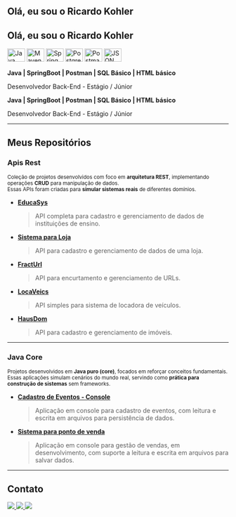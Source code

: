 ## Olá, eu sou o Ricardo Kohler  

## Olá, eu sou o Ricardo Kohler  

<img alt="Java" height="30" width="40" src="https://cdn.jsdelivr.net/gh/devicons/devicon@latest/icons/java/java-original.svg" /> 
<img alt="Maven" height="30" width="40" src="https://cdn.jsdelivr.net/gh/devicons/devicon@latest/icons/maven/maven-plain.svg" /> 
<img alt="Spring" height="30" width="40" src="https://cdn.jsdelivr.net/gh/devicons/devicon@latest/icons/spring/spring-original.svg" /> 
<img alt="PostgreSQL" height="30" width="40" src="https://cdn.jsdelivr.net/gh/devicons/devicon@latest/icons/postgresql/postgresql-original-wordmark.svg" /> 
<img alt="Postman" height="30" width="40" src="https://cdn.jsdelivr.net/gh/devicons/devicon@latest/icons/postman/postman-original.svg" /> 
<img alt="JSON" height="30" width="40" src="https://cdn.jsdelivr.net/gh/devicons/devicon@latest/icons/json/json-plain.svg" />

**Java | SpringBoot | Postman | SQL Básico | HTML básico**  

Desenvolvedor Back-End - Estágio / Júnior


**Java | SpringBoot | Postman | SQL Básico | HTML básico**  

Desenvolvedor Back-End - Estágio / Júnior  

---

## Meus Repositórios

### Apis Rest
<small>Coleção de projetos desenvolvidos com foco em **arquitetura REST**, implementando operações **CRUD** para manipulação de dados.  
Essas APIs foram criadas para **simular sistemas reais** de diferentes domínios.</small>

- [**EducaSys**](https://github.com/Ricardokohler/EducaSys)  
  > API completa para cadastro e gerenciamento de dados de instituições de ensino.

- [**Sistema para Loja**](https://github.com/Ricardokohler/sistema-loja)  
  > API para cadastro e gerenciamento de dados de uma loja.

- [**FractUrl**](https://github.com/Ricardokohler/Fracturl---Encurtador-de-Url)  
  > API para encurtamento e gerenciamento de URLs.

- [**LocaVeics**](https://github.com/Ricardokohler/LocaVeic)  
  > API simples para sistema de locadora de veículos.

- [**HausDom**](https://github.com/Ricardokohler/HausDom---Sistema-Imobiliaria)  
  > API para cadastro e gerenciamento de imóveis.

---

### Java Core
<small>Projetos desenvolvidos em **Java puro (core)**, focados em reforçar conceitos fundamentais.  
Essas aplicações simulam cenários do mundo real, servindo como **prática para construção de sistemas** sem frameworks.</small>

- [**Cadastro de Eventos - Console**](https://github.com/Ricardokohler/CadastroEventos-Console)  
  > Aplicação em console para cadastro de eventos, com leitura e escrita em arquivos para persistência de dados.

- [**Sistema para ponto de venda**](https://github.com/Ricardokohler/Sistema-Ponto-de-Venda---Console)  
  > Aplicação em console para gestão de vendas, em desenvolvimento, com suporte a leitura e escrita em arquivos para salvar dados.

---

## Contato

<div>
  <a href="https://wa.me/5511961237444" target="_blank">
    <img src="https://img.shields.io/badge/WhatsApp-25D366?style=for-the-badge&logo=whatsapp&logoColor=white" />
  </a>
  <a href="mailto:ricardokohlermk@gmail.com" target="_blank">
    <img src="https://img.shields.io/badge/-Gmail-%23333?style=for-the-badge&logo=gmail&logoColor=white" />
  </a>
  <a href="https://www.linkedin.com/in/ricardo-bkohler" target="_blank">
    <img src="https://img.shields.io/badge/-LinkedIn-%230077B5?style=for-the-badge&logo=linkedin&logoColor=white" />
  </a>
</div>
